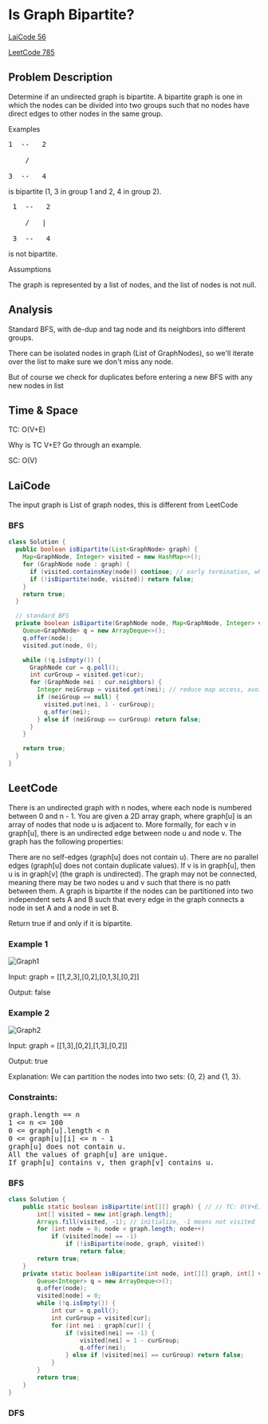 # Is Graph Bipartite?
[LaiCode 56](https://app.laicode.io/app/problem/56)

[LeetCode 785](https://leetcode.com/problems/is-graph-bipartite/)
## Problem Description
Determine if an undirected graph is bipartite. A bipartite graph is one in which the nodes can be divided into two groups such that no nodes have direct edges to other nodes in the same group.

Examples

<pre>
1  --   2

    /   

3  --   4
</pre>

is bipartite (1, 3 in group 1 and 2, 4 in group 2).
<pre>
 1  --   2

    /   |

 3  --   4
</pre>

is not bipartite.

Assumptions

The graph is represented by a list of nodes, and the list of nodes is not null.

## Analysis
Standard BFS, with de-dup and tag node and its neighbors into different groups.

There can be isolated nodes in graph (List of GraphNodes), so we'll iterate over the list to make sure we don't miss any node.

But of course we check for duplicates before entering a new BFS with any new nodes in list
## Time & Space
TC: O(V+E)

Why is TC V+E? Go through an example.

SC: O(V)

## LaiCode
The input graph is List of graph nodes, this is different from LeetCode
### BFS
```java
class Solution {
  public boolean isBipartite(List<GraphNode> graph) {
    Map<GraphNode, Integer> visited = new HashMap<>();
    for (GraphNode node : graph) {
      if (visited.containsKey(node)) continue; // early termination, why?
      if (!isBipartite(node, visited)) return false;
    }
    return true;
  }

  // standard BFS
  private boolean isBipartite(GraphNode node, Map<GraphNode, Integer> visited) {
    Queue<GraphNode> q = new ArrayDeque<>();
    q.offer(node);
    visited.put(node, 0);

    while (!q.isEmpty()) {
      GraphNode cur = q.poll();
      int curGroup = visited.get(cur);
      for (GraphNode nei : cur.neighbors) {
        Integer neiGroup = visited.get(nei); // reduce map access, avoid using map.containsKey
        if (neiGroup == null) {
          visited.put(nei, 1 - curGroup);
          q.offer(nei);
        } else if (neiGroup == curGroup) return false;
      }
    }

    return true;
  }
}
```

## LeetCode
There is an undirected graph with n nodes, where each node is numbered between 0 and n - 1. You are given a 2D array graph, where graph[u] is an array of nodes that node u is adjacent to. More formally, for each v in graph[u], there is an undirected edge between node u and node v. The graph has the following properties:

There are no self-edges (graph[u] does not contain u).
There are no parallel edges (graph[u] does not contain duplicate values).
If v is in graph[u], then u is in graph[v] (the graph is undirected).
The graph may not be connected, meaning there may be two nodes u and v such that there is no path between them.
A graph is bipartite if the nodes can be partitioned into two independent sets A and B such that every edge in the graph connects a node in set A and a node in set B.

Return true if and only if it is bipartite.

### Example 1

![Graph1](https://assets.leetcode.com/uploads/2020/10/21/bi2.jpg)

Input: graph = [[1,2,3],[0,2],[0,1,3],[0,2]]

Output: false

### Example 2
![Graph2](https://assets.leetcode.com/uploads/2020/10/21/bi1.jpg)

Input: graph = [[1,3],[0,2],[1,3],[0,2]]

Output: true

Explanation: We can partition the nodes into two sets: {0, 2} and {1, 3}.

### Constraints:
<pre>
graph.length == n
1 <= n <= 100
0 <= graph[u].length < n
0 <= graph[u][i] <= n - 1
graph[u] does not contain u.
All the values of graph[u] are unique.
If graph[u] contains v, then graph[v] contains u.
</pre>

### BFS
```java
class Solution {
    public static boolean isBipartite(int[][] graph) { // // TC: O(V+E), SC: O(V)
        int[] visited = new int[graph.length];
        Arrays.fill(visited, -1); // initialize, -1 means not visited
        for (int node = 0; node < graph.length; node++)
            if (visited[node] == -1)
                if (!isBipartite(node, graph, visited))
                    return false;
        return true;
    }
    private static boolean isBipartite(int node, int[][] graph, int[] visited) {
        Queue<Integer> q = new ArrayDeque<>();
        q.offer(node);
        visited[node] = 0;
        while (!q.isEmpty()) {
            int cur = q.poll();
            int curGroup = visited[cur];
            for (int nei : graph[cur]) {
                if (visited[nei] == -1) {
                    visited[nei] = 1 - curGroup;
                    q.offer(nei);
                } else if (visited[nei] == curGroup) return false;
            }
        }
        return true;
    }
}
```
### DFS
